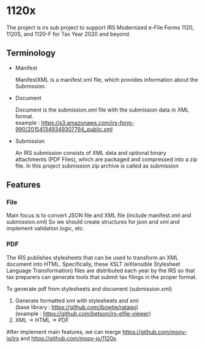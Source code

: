 # 1120x

The project is irs sub project to support IRS Modernized e-File Forms 1120, 1120S, and 1120-F for Tax Year 2020 and beyond.

## Terminology

- Manifest
    
    ManifestXML is a manifest.xml file, which provides information about the Submission. 

- Document
 
    Document is the submission.xml file with the submission data in XML format.<br/>
    example : https://s3.amazonaws.com/irs-form-990/201541349349307794_public.xml
 
- Submission

    An IRS submission consists of XML data and optional binary attachments (PDF Files), which are packaged and compressed into a zip file.
    In this project submission zip archive is called as submission
 
## Features

### File

Main focus is to convert JSON file and XML file (include manifest.xml and submission.xml)
So we should create structures for json and xml and implement validation logic, etc. 

### PDF

The IRS publishes stylesheets that can be used to transform an XML document into HTML. Specifically, these XSLT (eXtensible Stylesheet Language Transformation) files are distributed each year by the IRS so that tax preparers can generate tools that submit tax filings in the proper format.

To generate pdf from stylesheets and document (submission.xml)

1. Generate formatted xml with stylesheets and xml<br/>
  (base library : https://github.com/jbowtie/ratago)<br/>
  (example : https://github.com/betson/irs-efile-viewer)
2. XML -> HTML -> PDF


After implement main features, we can merge https://github.com/moov-io/irs and https://github.com/moov-io/1120x.

